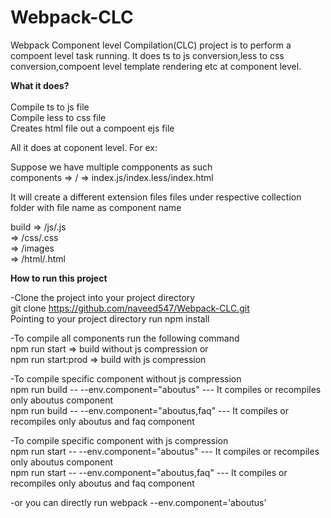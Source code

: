 # Webpack-CLC
Webpack Component level Compilation(CLC) project is to perform a compoent level task running. It does ts to js conversion,less to css conversion,compoent level template rendering etc at component level.

**What it does?**<br/><br/>
Compile ts to js file<br/>
Compile less to css file<br/>
Creates html file out a compoent ejs file<br/>

All it does at coponent level. For ex:

Suppose we have multiple compponents as such<br/>
components => /<componentname> => index.js/index.less/index.html

It will create a different extension files files under respective collection folder with file name as component name

build	=> /js/<componentname>.js<br/>
	=> /css/<componentname>.css<br/>
	=> /images<br/>
	=> /html/<componentname>.html<br/>

**How to run this project**<br/>

-Clone the project into your project directory<br/>
git clone https://github.com/naveed547/Webpack-CLC.git<br/>
Pointing to your project directory run npm install<br/>

-To compile all components run the following command<br/>
npm run start => build without js compression or<br/>
npm run start:prod => build with js compression<br/>

-To compile specific component without js compression<br/>
npm run build -- --env.component="aboutus" --- It compiles or recompiles only aboutus component<br/>
npm run build -- --env.component="aboutus,faq" --- It compiles or recompiles only aboutus and faq component<br/>

-To compile specific component with js compression<br/>
npm run start -- --env.component="aboutus" --- It compiles or recompiles only aboutus component<br/>
npm run start -- --env.component="aboutus,faq" --- It compiles or recompiles only aboutus and faq component<br/>

-or you can directly run webpack --env.component='aboutus'
